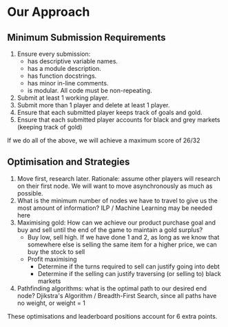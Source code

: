 # Our Approach

## Minimum Submission Requirements

1. Ensure every submission:
    - has descriptive variable names.
    - has a module description.
    - has function docstrings.
    - has minor in-line comments.
    - is modular. All code must be non-repeating.
2. Submit at least 1 working player.
3. Submit more than 1 player and delete at least 1 player.
4. Ensure that each submitted player keeps track of goals and gold.
5. Ensure that each submitted player accounts for black and grey markets (keeping track of gold)

If we do all of the above, we will achieve a maximum score of 26/32

## Optimisation and Strategies
1. Move first, research later. Rationale: assume other players will research on their first node. We will want to move asynchronously as much as possible.
2. What is the minimum number of nodes we have to travel to give us the most amount of information? ILP / Machine Learning may be needed here
3. Maximising gold: How can we achieve our product purchase goal and buy and sell until the end of the game to maintain a gold surplus?
    - Buy low, sell high. If we have done 1 and 2, as long as we know that somewhere else is selling the same item for a higher price, we can buy the stock to sell
    - Profit maximising
        - Determine if the turns required to sell can justify going into debt
        - Determine if the selling can justify traversing (or selling to) black markets
4. Pathfinding algorithms: what is the optimal path to our desired end node? Djikstra's Algorithm / Breadth-First Search, since all paths have no weight, or weight = 1

These optimisations and leaderboard positions account for 6 extra points.
